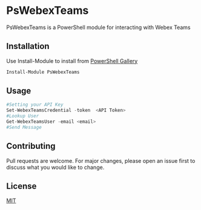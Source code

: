 # PsWebexTeams

PsWebexTeams is a PowerShell module for interacting with Webex Teams

## Installation

Use Install-Module to install from [PowerShell Gallery](https://www.powershellgallery.com/packages/PsWebexTeams/0.1)

```Powershell
Install-Module PsWebexTeams
```

## Usage

```Powershell
#Setting your API Key
Set-WebexTeamsCredential -token  <API Token>
#Lookup User
Get-WebexTeamsUser -email <email>
#Send Message
```

## Contributing
Pull requests are welcome. For major changes, please open an issue first to discuss what you would like to change.


## License
[MIT](https://choosealicense.com/licenses/mit/)
